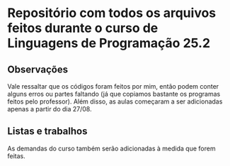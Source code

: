 # Repositório com todos os arquivos feitos durante o curso de Linguagens de Programação 25.2

## Observações
Vale ressaltar que os códigos foram feitos por mim, então podem conter alguns erros ou partes faltando (já que copiamos bastante os programas feitos pelo professor).
Além disso, as aulas começaram a ser adicionadas apenas a partir do dia 27/08.

## Listas e trabalhos
As demandas do curso também serão adicionadas à medida que forem feitas.
